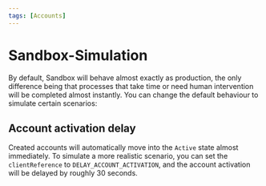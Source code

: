 ```yaml
---
tags: [Accounts]
---
```


# Sandbox-Simulation

By default, Sandbox will behave almost exactly as production, the only difference being that processes that take time or need human intervention will be completed almost instantly. You can change the default behaviour to simulate certain scenarios: 

## Account activation delay

Created accounts will automatically move into the `Active` state almost immediately. To simulate a more realistic scenario, you can set the `clientReference` to `DELAY_ACCOUNT_ACTIVATION`, and the account activation will be delayed by roughly 30 seconds.
